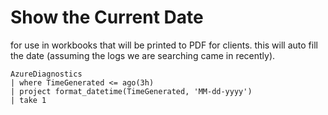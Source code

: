 # Show the Current Date
for use in workbooks that will be printed to PDF for clients. this will auto fill the date (assuming the logs we are searching came in recently). 

```
AzureDiagnostics
| where TimeGenerated <= ago(3h)
| project format_datetime(TimeGenerated, 'MM-dd-yyyy')
| take 1 
```


